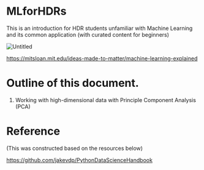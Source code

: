 # MLforHDRs
This is an introduction for HDR students unfamiliar with Machine Learning and its common application (with curated content for beginners)

![Untitled](https://s3-us-west-2.amazonaws.com/secure.notion-static.com/d68e2afe-9278-4e19-a76c-7d08d000967e/Untitled.png)

https://mitsloan.mit.edu/ideas-made-to-matter/machine-learning-explained


# Outline of this document.

1. Working with high-dimensional data with Principle Component Analysis (PCA)


# Reference 
(This was constructed based on the resources below)


https://github.com/jakevdp/PythonDataScienceHandbook

